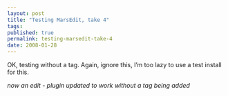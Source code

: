 ```yaml
---
layout: post
title: "Testing MarsEdit, take 4"
tags: 
published: true
permalink: testing-marsedit-take-4
date: 2008-01-28
---
```


<p>OK, testing without a tag.  Again, ignore this, I’m too lazy to use a test install for this.</p>

<p><em>now an edit - plugin updated to work without a tag being added</em></p>
